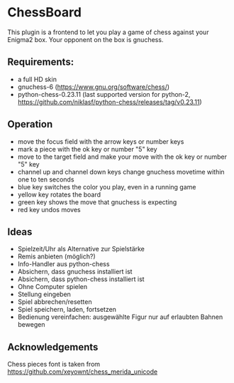 # ChessBoard

This plugin is a frontend to let you play a game of chess against your Enigma2 box. Your opponent on the box is gnuchess.

## Requirements:
* a full HD skin
* gnuchess-6 (https://www.gnu.org/software/chess/)
* python-chess-0.23.11 (last supported version for python-2, https://github.com/niklasf/python-chess/releases/tag/v0.23.11)

## Operation
* move the focus field with the arrow keys or number keys
* mark a piece with the ok key or number "5" key
* move to the target field and make your move with the ok key or number "5" key
* channel up and channel down keys change gnuchess movetime within one to ten seconds
* blue key switches the color you play, even in a running game
* yellow key rotates the board
* green key shows the move that gnuchess is expecting
* red key undos moves

## Ideas
* Spielzeit/Uhr als Alternative zur Spielstärke
* Remis anbieten (möglich?)
* Info-Handler aus python-chess
* Absichern, dass gnuchess installiert ist
* Absichern, dass python-chess installiert ist
* Ohne Computer spielen
* Stellung eingeben
* Spiel abbrechen/resetten
* Spiel speichern, laden, fortsetzen
* Bedienung vereinfachen: ausgewählte Figur nur auf erlaubten Bahnen bewegen

## Acknowledgements
Chess pieces font is taken from https://github.com/xeyownt/chess_merida_unicode

